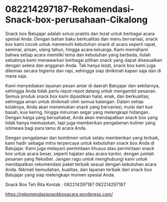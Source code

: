 # 082214297187-Rekomendasi-Snack-box-perusahaan-Cikalong
Snack box Batujajar adalah solusi praktis dan lezat untuk berbagai acara spesial Anda. Dengan bahan baku berkualitas dan menu bervariasi, snack box kami cocok untuk memenuhi kebutuhan snack di acara seperti rapat, seminar, arisan, ulang tahun, hingga acara keluarga. Kami memahami bahwa setiap acara memiliki tema dan kebutuhan yang berbeda, itulah sebabnya kami menawarkan berbagai pilihan snack yang dapat disesuaikan dengan selera dan anggaran Anda. Tak hanya lezat, snack box kami juga dikemas secara higienis dan rapi, sehingga siap dinikmati kapan saja dan di mana saja.

Kami menyediakan layanan pesan antar di daerah Batujajar dan sekitarnya, sehingga Anda tidak perlu repot-repot datang untuk mengambil pesanan. Semua produk snack box kami dipastikan halal, enak, dan berkualitas, sehingga aman untuk dinikmati oleh semua kalangan. Dalam setiap kotaknya, Anda akan menemukan snack yang bervariasi, mulai dari kue basah, kue kering, hingga minuman segar yang melengkapi hidangan. Dengan harga yang bersahabat, Anda akan mendapatkan snack box yang tidak hanya memuaskan, tapi juga memberikan pengalaman kuliner yang istimewa bagi para tamu di acara Anda.

Dengan pengalaman dan komitmen untuk selalu memberikan yang terbaik, kami hadir sebagai mitra terpercaya untuk kebutuhan snack box Anda di Batujajar. Kami juga melayani permintaan khusus atau permintaan snack box untuk acara besar, seperti hajatan atau acara kantor, dengan jumlah pesanan yang fleksibel. Jangan ragu untuk menghubungi kami untuk mendapatkan rekomendasi paket terbaik sesuai dengan kebutuhan acara Anda. Nikmati kemudahan, kualitas, dan layanan terbaik dari snack box Batujajar yang siap melengkapi momen spesial Anda.

Snack Box Teh Rita
Kontak :
082214297187
082214297187

https://rekomendasisnackboxacara.wordpress.com/
